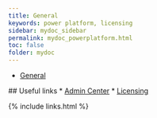 ```yaml
---
title: General
keywords: power platform, licensing
sidebar: mydoc_sidebar
permalink: mydoc_powerplatform.html
toc: false
folder: mydoc
---
```


<ul id="profileTabs" class="nav nav-tabs">
    <li class="active"><a class="noCrossRef" href="#general" data-toggle="tab">General</a></li>
</ul>
  <div class="tab-content">
<div role="tabpanel" class="tab-pane active" id="general" markdown="1">
## Useful links
* <a href="https://admin.powerplatform.microsoft.com/home" target="_blank" rel="noopener noreferrer">Admin Center</a>
* <a href="https://learn.microsoft.com/en-us/power-platform/admin/powerapps-flow-licensing-faq" target="_blank" rel="noopener noreferrer">Licensing</a>
</div>
      
</div>

{% include links.html %}
